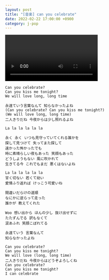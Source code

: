 ```yaml
---
layout: post
title: "[音楽] can you celebrate"
date: 2022-02-22 17:00:00 +0900
category: j-pop
---
```


<div class="video-container">
    <video id="player" class="video-js vjs-default-skin vjs-big-play-centered" data-json="/public/json/j-pop/can you celebrate.json"></video>
</div>

```
Can you celebrate?
Can you kiss me tonight?
We will love long, long time

永遠ていう言葉なんて 知らなかったよね
(Can you celebrate? Can you kiss me tonight?)
(We will love long, long time)
二人きりだね 今夜からは少し照れるよね

La la la la la la

永く 永く いつも見守っていてくれる誰かを
探して見つけて 失ってまた探して
遠かった怖かったでも
時に素晴らしい夜もあった 笑顔もあった
どうしようもない 風に吹かれて
生きてる今 これでもまだ 悪くはないよね

La la la la la la
甘く切ない 若くて幼い
愛情ふり返れば けっこう可愛いね

間違いだらけの道順
なにかに逆らって走った
誰かが 教えてくれた

Woo 想い出から ほんの少し 抜け出せずに
たたずんでる 訳もなくて
涙あふれ 笑顔こぼれてる

永遠ていう 言葉なんて
知らなかったよね

Can you celebrate?
Can you kiss me tonight?
We will love (long, long time)
二人きりだね 今夜からはどうぞよろしくね
Can you celebrate?
Can you kiss me tonight?
I can celebrate
```